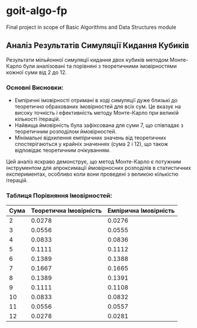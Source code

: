 # goit-algo-fp
Final project in scope of Basic Algorithms and Data Structures module

## Аналіз Результатів Симуляції Кидання Кубиків

Результати мільйонної симуляції кидання двох кубиків методом Монте-Карло були аналізовані та порівняні з теоретичними імовірностями кожної суми від 2 до 12.

### Основні Висновки:
- Емпіричні імовірності отримані в ході симуляції дуже близькі до теоретично обрахованих імовірностей для всіх сум. Це вказує на високу точність і ефективність методу Монте-Карло при великій кількості ітерацій.
- Найвища ймовірність була зафіксована для суми 7, що співпадає з теоретичним розподілом ймовірностей.
- Мінімальні відхилення емпіричних значень від теоретичних спостерігаються у крайніх значеннях (сума 2 і 12), що також відповідає теоретичним очікуванням.

Цей аналіз яскраво демонструє, що метод Монте-Карло є потужним інструментом для апроксимації ймовірносних розподілів в статистичних експериментах, особливо коли вони проведені з великою кількістю ітерацій.

### Таблиця Порівняння Імовірностей:

| Сума | Теоретична Імовірність | Емпірична Імовірність |
|------|------------------------|-----------------------|
| 2    | 0.0278                 | 0.0276                |
| 3    | 0.0556                 | 0.0555                |
| 4    | 0.0833                 | 0.0836                |
| 5    | 0.1111                 | 0.1112                |
| 6    | 0.1389                 | 0.1388                |
| 7    | 0.1667                 | 0.1665                |
| 8    | 0.1389                 | 0.1391                |
| 9    | 0.1111                 | 0.1108                |
| 10   | 0.0833                 | 0.0832                |
| 11   | 0.0556                 | 0.0557                |
| 12   | 0.0278                 | 0.0281                |
